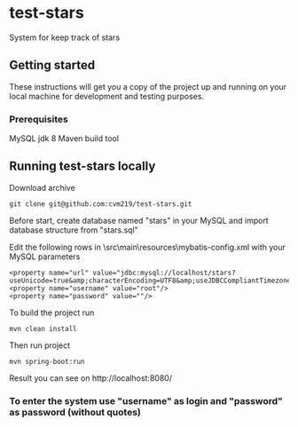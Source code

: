 # test-stars

System for keep track of stars

## Getting started

These instructions will get you a copy of the project up and running on your local machine for development and testing purposes.

### Prerequisites

MySQL
jdk 8
Maven build tool

## Running test-stars locally

Download archive
```
git clone git@github.com:cvm219/test-stars.git
```

Before start, create database named "stars" in your MySQL and import database structure from "stars.sql"

Edit the following rows in \src\main\resources\mybatis-config.xml with your MySQL parameters
```
<property name="url" value="jdbc:mysql://localhost/stars?useUnicode=true&amp;characterEncoding=UTF8&amp;useJDBCCompliantTimezoneShift=true&amp;useLegacyDatetimeCode=false&amp;serverTimezone=UTC"/>
<property name="username" value="root"/>
<property name="password" value=""/>
```
To build the project run

```
mvn clean install
```

Then run project

```
mvn spring-boot:run
```

Result you can see on http://localhost:8080/

### To enter the system use "username" as login and "password" as password (without quotes)
